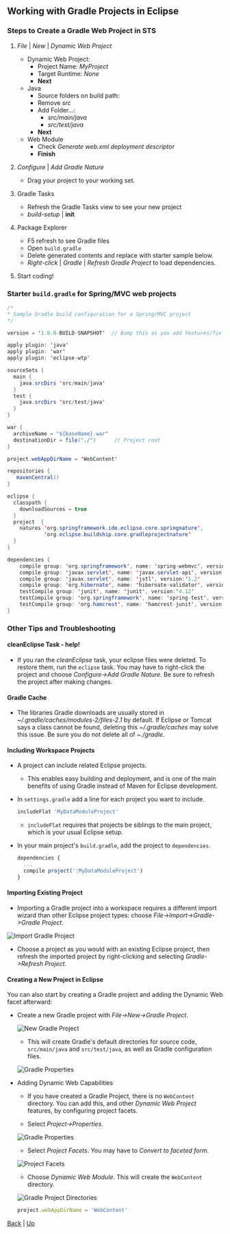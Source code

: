 ## Working with Gradle Projects in Eclipse

### Steps to Create a Gradle Web Project in STS

1. _File_ | _New_ | _Dynamic Web Project_
   * Dynamic Web Project:
     * Project Name: _MyProject_
     * Target Runtime: _None_
     * **Next**
   * Java
     * Source folders on build path:
     * Remove _src_
     * Add Folder...:
       * _src/main/java_
       * _src/test/java_
     * **Next**
   * Web Module
     * Check _Generate web.xml deployment descriptor_
     * **Finish**

2. _Configure_ | _Add Gradle Nature_
   * Drag your project to your working set.

3. Gradle Tasks 
   * Refresh the Gradle Tasks view to see your new project
   * _build-setup_ | **init**

4. Package Explorer
   * F5 refresh to see Gradle files
   * Open `build.gradle`
   * Delete generated contents and replace with starter sample below.
   * _Right-click_ | _Gradle_ | _Refresh Gradle Project_ to load dependencies.

5. Start coding!
   
### Starter `build.gradle` for Spring/MVC web projects

```java
/*
* Sample Gradle build configuration for a Spring/MVC project 
*/

version = '1.0.0-BUILD-SNAPSHOT'  // Bump this as you add features/fix bugs

apply plugin: 'java'
apply plugin: 'war'
apply plugin: 'eclipse-wtp'

sourceSets {
  main {
    java.srcDirs 'src/main/java'
  }
  test {
    java.srcDirs 'src/test/java'
  }
}

war {
  archiveName = "${baseName}.war"
  destinationDir = file("./")      // Project root
}

project.webAppDirName = 'WebContent'

repositories {
   mavenCentral()
}

eclipse {
  classpath {
    downloadSources = true
  }
  project  {
    natures 'org.springframework.ide.eclipse.core.springnature', 
            'org.eclipse.buildship.core.gradleprojectnature'
  }
}

dependencies {
    compile group: 'org.springframework', name: 'spring-webmvc', version:'4.3.2.RELEASE'
    compile group: 'javax.servlet', name: 'javax.servlet-api', version:'3.1.0'
    compile group: 'javax.servlet', name: 'jstl', version:'1.2'
    compile group: 'org.hibernate', name: 'hibernate-validator', version:'5.2.4.Final'
    testCompile group: 'junit', name: 'junit', version:'4.12'
    testCompile group: 'org.springframework', name: 'spring-test', version:'4.3.2.RELEASE'
    testCompile group: 'org.hamcrest', name: 'hamcrest-junit', version:'2.0.0.0'
}
```

### Other Tips and Troubleshooting

#### cleanEclipse Task - help!
* If you ran the _cleanEclipse_ task, your eclipse files were deleted. To restore them, run the `eclipse` task. You may have to right-click the project and choose _Configure->Add Gradle Nature_. Be sure to refresh the project after making changes.

#### Gradle Cache
* The libraries Gradle downloads are usually stored in _~/.gradle/caches/modules-2/files-2.1_ by default. If Eclipse or Tomcat says a class cannot be found, deleting this _~/.gradle/caches_ may solve this issue. Be sure you do not delete all of _~./gradle_.

#### Including Workspace Projects

* A project can include related Eclipse projects.

  * This enables easy building and deployment, and is one of the main benefits of using Gradle instead of Maven for Eclipse development.

* In `settings.gradle` add a line for each project you want to include.

  ```js
  includeFlat 'MyDataModuleProject'
  ```

  * `includeFlat` requires that projects be siblings to the main project, which is your usual Eclipse setup.

* In your main project's `build.gradle`, add the project to `dependencies`.

  ```js
  dependencies {
    ...
    compile project(':MyDataModuleProject')
  }
  ```

#### Importing Existing Project

* Importing a Gradle project into a workspace requires a different import wizard than other Eclipse project types: choose _File->Import->Gradle->Gradle Project_.

![Import Gradle Project](images/importGradle.png)

  * Choose a project as you would with an existing Eclipse project, then refresh the imported project by right-clicking and selecting _Gradle->Refresh Project_.

#### Creating a New Project in Eclipse
You can also start by creating a Gradle project and adding the Dynamic Web facet afterward:

* Create a new Gradle project with _File->New->Gradle Project_.

  ![New Gradle Project](images/new_gradle_project.png)

  * This will create Gradle's default directories for source code, `src/main/java` and `src/test/java`, as well as Gradle configuration files.

  ![Gradle Properties](images/gradle_proj.png)

* Adding Dynamic Web Capabilities
  * If you have created a Gradle Project, there is no `WebContent` directory. You can add this, and other _Dynamic Web Project_ features, by configuring project facets.

  * Select _Project->Properties_.

   ![Gradle Properties](images/gradle_properties.png)

  * Select _Project Facets_. You may have to _Convert to faceted form_.

   ![Project Facets](images/project_facets.png)

  * Choose _Dynamic Web Module_. This will create the `WebContent` directory.

   ![Gradle Project Directories](images/gradle_proj_dirs.png)

    ```js
    project.webAppDirName = 'WebContent'
    ```

[Back](03_gradlePlugins.md) | [Up](../README.md)
